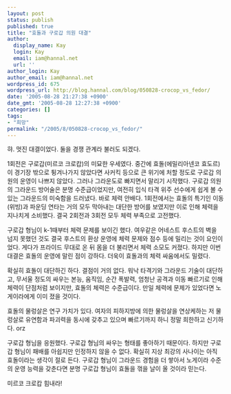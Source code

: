 ```yaml
---
layout: post
status: publish
published: true
title: "효돌과 구로갑 의원 대결"
author:
  display_name: Kay
  login: Kay
  email: iam@hannal.net
  url: ''
author_login: Kay
author_email: iam@hannal.net
wordpress_id: 675
wordpress_url: http://blog.hannal.com/blog/050828-crocop_vs_fedor/
date: '2005-08-28 21:27:38 +0900'
date_gmt: '2005-08-28 12:27:38 +0900'
categories: []
tags:
- "희망"
permalink: "/2005/8/050828-crocop_vs_fedor/"
---
```

<p>햐. 멋진 대결이었다. 둘을 경쟁 관계라 불러도 되겠다.</p>
<p>1회전은 구로갑(미르코 크로캅)의 미묘한 우세였다. 중간에 효돌(에밀리아넨코 효도르)이 경기장 밖으로 튕겨나가지 않았다면 사커킥 등으로 큰 위기에 처할 정도로 구로갑 의원의 운영이 나쁘지 않았다. 그러나 그라운도로 빠지면서 말리기 시작했다. 구로갑 의원의 그라운드 방어술은 분명 수준급이었지만, 여전히 입식 타격 위주 선수에게 쉽게 볼 수 있는 그라운드의 미숙함을 드러냈다. 바로 체력 안배다. 1회전에서는 효돌의 특기인 이동(위빙)과 파운딩 연타는 거의 모두 막아내는 대단한 방어를 보였지만 이로 인해 체력을 지나치게 소비했다. 결국 2회전과 3회전 모두 체력 부족으로 고전했다.</p>
<p>구로갑 형님이 k-1때부터 체력 문제를 보이긴 했다. 여우같은 어네스트 후스트의 벽을 넘지 못했던 것도 결국 후스트의 환상 운영에 체력 문제와 점수 등에 밀리는 것이 요인이었다. 게다가 프라이드 무대로 온 뒤 몸을 더 불리면서 체력 소모도 커졌다. 하지만 이번 대결은 효돌의 운영에 말린 점이 강하다. 더욱이 효돌과의 체력 싸움에서도 밀렸다.</p>
<p>확실히 효돌이 대단하긴 하다. 결점이 거의 없다. 워낙 타격기와 그라운드 기술이 대단하고, 무서울 정도의 싸우는 본능, 움직임, 순간 폭발력, 엄청난 공격과 이동 빠르기로 인해 체력이 단점처럼 보이지만, 효돌의 체력은 수준급이다. 만일 체력에 문제가 있었다면 노게이라에게 이미 졌을 것이다.</p>
<p>효돌의 물렁살은 연구 가치가 있다. 여자의 피하지방에 의한 물렁살을 연상케하는 저 물렁살로 유연함과 파괴력을 동시에 갖추고 있으며 빠르기까지 하니 정말 희한하고 신기하다. orz</p>
<p>구로갑 형님을 응원했다. 구로갑 형님의 싸우는 형태를 좋아하기 때문이다. 하지만 구로갑 형님이 패배를 아쉽지만 인정하지 않을 수 없다. 확실히 지상 최강의 사나이는 아직 효돌이라는 생각이 절로 든다. 구로갑 형님이 그라운드 경험을 더 쌓아서 노게이라 수준의 운영 능력을 갖춘다면 분명 구로갑 형님이 효돌을 꺾을 날이 올 것이라 믿는다.</p>
<p>미르코 크로캅 힘내라!</p>
